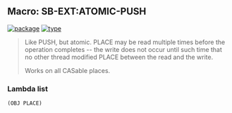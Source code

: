 ## Macro: SB-EXT:ATOMIC-PUSH
[![package](https://img.shields.io/badge/Package-SB--EXT-5f9ea0.svg?style=social&colorA=999999)](../) [![type](https://img.shields.io/badge/Type-Macro-5f9ea0.svg?style=social&colorA=999999)](../#macro) 

> Like PUSH, but atomic. PLACE may be read multiple times before
> the operation completes -- the write does not occur until such time
> that no other thread modified PLACE between the read and the write.
> 
> Works on all CASable places.

### Lambda list
```
(OBJ PLACE)
```
